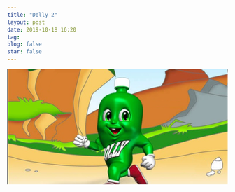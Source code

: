 ```yaml
---
title: "Dolly 2"
layout: post
date: 2019-10-18 16:20
tag:
blog: false
star: false
---
```


![Dollly1](/assets/images/dolly2.png)